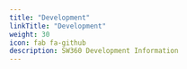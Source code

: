 ```yaml
---
title: "Development"
linkTitle: "Development"
weight: 30
icon: fab fa-github
description: SW360 Development Information
---
```

